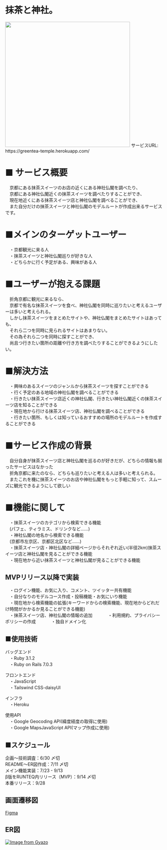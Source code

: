 # 抹茶と神社。

<img src="https://user-images.githubusercontent.com/94298144/189052247-e5390c19-8701-49c7-83ec-3e9793c8d363.png" width="400" height="400">
サービスURL: https://greentea-temple.herokuapp.com/

# ■ サービス概要
　京都にある抹茶スイーツのお店の近くにある神社仏閣を調べたり、  
　京都にある神社仏閣近くの抹茶スイーツを調べたりすることができ、  
　現在地近くにある抹茶スイーツ店と神社仏閣を調べることができ、  
　また自分だけの抹茶スイーツと神社仏閣のモデルルートが作成出来るサービスです。  

# ■メインのターゲットユーザー
　・京都観光に来る人  
　・抹茶スイーツと神社仏閣巡りが好きな人  
　・どちらかに行く予定がある、興味がある人 

# ■ユーザーが抱える課題
　折角京都に観光に来るなら、   
　京都で有名な抹茶スイーツを食べ、神社仏閣を同時に巡りたいと考えるユーザーは多いと考えられる。  
　しかし抹茶スイーツをまとめたサイトや、神社仏閣をまとめたサイトはあっても、  
　それら二つを同時に見られるサイトはあまりない。  
　その為それら二つを同時に探すことができ、  
　尚且つ行きたい箇所の距離や行き方を調べたりすることができるようにしたい。  

# ■解決方法  
　・興味のあるスイーツのジャンルから抹茶スイーツを探すことができる  
　・行く予定のある地域の神社仏閣を調べることができる  
　・行きたい抹茶スイーツ店近くの神社仏閣、行きたい神社仏閣近くの抹茶スイーツ店を知ることができる  
　・現在地から行ける抹茶スイーツ店、神社仏閣を調べることができる  
　・行きたい箇所、もしくは知っているおすすめの場所のモデルルートを作成することができる    　

# ■サービス作成の背景
　自分自身が抹茶スイーツ店と神社仏閣を巡るのが好きだが、どちらの情報も揃ったサービスはなかった  
　折角京都に来たのなら、どちらも巡りたいと考える人は多いと考えられる。  
　またこれを機に抹茶スイーツのお店や神社仏閣をもっと手軽に知って、スムーズに観光できるようにして欲しい  

# ■機能に関して  

　・抹茶スイーツのカテゴリから検索できる機能  
　(パフェ、ティラミス、ドリンクなど……)  
　・神社仏閣の地名から検索できる機能    
　(京都市左京区、京都区北区など……)  
　・抹茶スイーツ店・神社仏閣の詳細ページからそれぞれ近い(半径2km)抹茶スイーツ店と神社仏閣を見ることができる機能  
　・現在地から近い抹茶スイーツと神社仏閣が見ることができる機能   

## MVPリリース以降で実装  

　・ログイン機能、お気に入り、コメント、ツイッター共有機能  
　・自分なりのモデルコース作成・投稿機能・お気にいり機能  
　・現在地から検索機能の拡張(キーワードからの検索機能、現在地からどれだけ時間がかかるか見ることができる機能)    
　・抹茶スイーツ店、神社仏閣の情報の追加      　　
　・利用規約、プライバシーポリシーの作成    　　
　・独自ドメイン化  

## ■使用技術  
バッグエンド   
　・Ruby 3.1.2  
　・Ruby on Rails 7.0.3  

フロントエンド    
　・JavaScript  
　・Tailswind CSS-daisyUI    

インフラ    
　・Heroku

使用API  
　・Google Geocoding API(緯度経度の取得に使用)  
　・Google MapsJavaScript API(マップ作成に使用)  

## ■スケジュール
 企画〜技術調査：6/30 〆切  
 README〜ER図作成：7/11 〆切  
 メイン機能実装：7/23 - 9/13  
 β版をRUNTEQ内リリース（MVP）：9/14 〆切  
 本番リリース：9/28
 
## 画面遷移図
[Figma](https://www.figma.com/file/AooAFozghAwS7wKYnJsxmo/%E6%8A%B9%E8%8C%B6%E3%81%A8%E7%A5%9E%E7%A4%BE%E3%80%82%E7%94%BB%E9%9D%A2%E9%81%B7%E7%A7%BB%E5%9B%B3?node-id=0%3A1)

## ER図
[![Image from Gyazo](https://i.gyazo.com/17f0eea322a140bd5b37f37a69da0d30.png)](https://gyazo.com/17f0eea322a140bd5b37f37a69da0d30)

